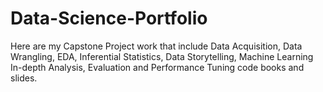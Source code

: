 # Data-Science-Portfolio
Here are my Capstone Project work that include Data Acquisition, Data Wrangling, EDA, Inferential Statistics, Data Storytelling, Machine Learning In-depth Analysis, Evaluation and Performance Tuning code books and slides.
